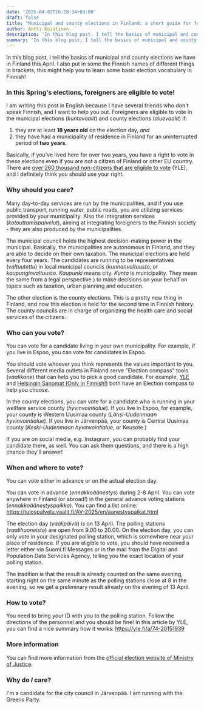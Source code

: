 ```yaml
---
date: '2025-04-03T16:28:34+03:00'
draft: false
title: "Municipal and county elections in Finland: a short guide for foreigners"
author: Antti Koistinen
description: 'In this blog post, I tell the basics of municipal and county elections we have in Finland this April.'
summary: 'In this blog post, I tell the basics of municipal and county elections we have in Finland this April.'
---
```

In this blog post, I tell the basics of municipal and county elections we have in Finland this April. I also put in some the Finnish names of different things in brackets, this might help you to learn some basic election vocabulary in Finnish!

### In this Spring's elections, foreigners are eligible to vote!

I am writing this post in English because I have several friends who don't speak Finnish, and I want to help you out. Foreigners are eligible to vote in the municipal elections (*kuntavaalit*) and county elections (*aluevaalit*) if:
1. they are at least **18 years old** on the election day, *and* 
2. they have had a municipality of residence in Finland for an uninterrupted period of **two years**. 

Basically, if you've lived here for over two years, you have a right to vote in these elections even if you are not a citizen of Finland or other EU country. There are [over 260 thousand non-citizens that are eligible to vote](https://yle.fi/a/74-20153097) (YLE), and I definitely think you should use your right.

### Why should you care?

Many day-to-day services are run by the municipalities, and if you use public transport, running water, public roads, you are utilizing services provided by your municipality. Also the integration services (*kotouttamispalvelut*), aiming at integrating foreigners to the Finnish society - they are also produced by the municipalities.

The municipal council holds the highest decision-making power in the municipal. Basically, the municipalities are autonomous in Finland, and they are able to decide on their own taxation. The municipal elections are held every four years. The candidates are running to be representatives (*valtuutettu*) in local municipal councils (*kunnanvaltuusto*, or *kaupunginvaltuusto*. *Kaupunki* means city. *Kunta* is municipality. They mean the same from a legal perspective.) to make decisions on your behalf on topics such as taxation, urban planning and education.

The other election is the county elections. This is a pretty new thing in Finland, and now this election is held for the second time in Finnish history. The county councils are in charge of organizing the health care and social services of the citizens.

### Who can you vote?

You can vote for a candidate living in your own municipality. For example, if you live in Espoo, you can vote for candidates in Espoo.

You should vote whoever you think represents the values important to you. Several different media outlets in Finland serve "Election compass" tools (*vaalikone*) that can help you to pick a good candidate. For example, [YLE](https://vaalit.yle.fi/vaalikone/alue-ja-kuntavaalit2025?&language=en) and [Helsingin Sanomat (Only in Finnish!)](https://www.hs.fi/politiikka/art-2000011075959.html) both have an Election compass to help you choose.

In the county elections, you can vote for a candidate who is running in your wellfare service county (*hyvinvointialue*). If you live in Espoo, for example, your county is Western Uusimaa county (*Länsi-Uudenmaan hyvinvointialue*). If you live in Järvenpää, your county is Central Uusimaa county (*Keski-Uudenmaan hyvinvointialue*, or Keusote.)

If you are on social media, e.g. Instagram, you can probably find your candidate there, as well. You can ask them questions, and there is a high chance they'll answer!

### When and where to vote?

You can vote either in advance or on the actual election day.

You can vote in advance (*ennakkoäänestys*) during 2-8 April. You can vote anywhere in Finland (or abroad!) in the general advance voting stations (*ennakkoäänestyspaikka*). You can find a list online: https://tulospalvelu.vaalit.fi/AV-2025/en/aanestyspaikat.html

The election day (*vaalipäivä*) is on 13 April. The polling stations (*vaalihuoneisto*) are open from 9.00 to 20.00. On the election day, you can only vote in your designated polling station, which is somewhere near your place of residence. If you are eligible to vote, you should have received a letter either via Suomi.fi Messages or in the mail from the Digital and Population Data Services Agency, telling you the exact location of your polling station.

The tradition is that the result is already counted on the same evening, starting right on the same minute as the polling stations close at 8 in the evening, so we get a preliminary result already on the evening of 13 April.

### How to vote?

You need to bring your ID with you to the polling station. Follow the directions of the personnel and you should be fine! In this article by YLE, you can find a nice summary how it works: https://yle.fi/a/74-20151939 

### More information

You can find more information from the [official election website of Ministry of Justice](https://vaalit.fi/en/examples-of-voting).

### Why do *I* care?

I'm a candidate for the city council in Järvenpää. I am running with the Greens Party.